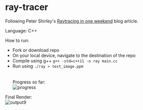 # ray-tracer
Following Peter Shirley's [Raytracing in one weekend](https://raytracing.github.io/books/RayTracingInOneWeekend.html#outputanimage/theppmimageformat) blog article.

Language: C++

How to run:
- Fork or download repo
- On your local device, navigate to the destination of the repo
- Compile using g++ `g++ -std=c++11 -o ray main.cc`
- Run using `./ray > test_image.ppm`  
<br><br>
Progress so far:  
![progress](https://github.com/graciexia8/ray-tracer/assets/15184219/e4147bf7-4072-4abb-b779-7e525ddeef94)


Final Render:  
![output9](https://github.com/graciexia8/ray-tracer/assets/15184219/535eab40-edd4-457f-8601-fa2dbef7fb9a)




